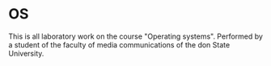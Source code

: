 # OS
This is all laboratory work on the course "Operating systems". Performed by a student of the faculty of media communications of the don State University.

